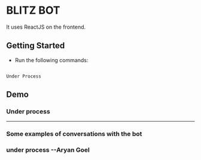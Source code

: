 # BLITZ BOT

It uses ReactJS on the frontend.


## Getting Started

- Run the following commands:
```

Under Process
```



## Demo

### Under process

---

### Some examples of conversations with the bot
### under process --Aryan Goel

